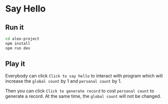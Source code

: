 # Say Hello

## Run it

```bash
cd aleo-project
npm install
npm run dev
```

## Play it

Everybody can click `Click to say hello` to interact with program which will increase the `global count` by 1 and `personal count` by 1.

Then you can click `Click to generate record` to cost `personal count` to generate a record. At the same time, the `global count` will not be changed.
